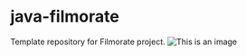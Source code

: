 # java-filmorate
Template repository for Filmorate project.
![This is an image](https://github.com/KateSpace/java-filmorate/blob/add-database/filmorate.png)
